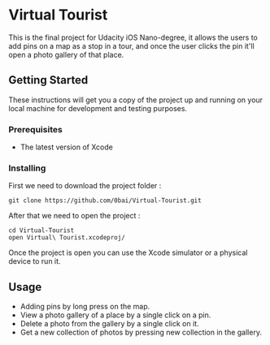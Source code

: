 # Virtual Tourist

This is the final project for Udacity iOS Nano-degree, it allows the users to add pins on a map as a stop in a tour, and once the user clicks the pin it'll open a photo gallery of that place.

## Getting Started

These instructions will get you a copy of the project up and running on your local machine for development and testing purposes.

### Prerequisites
* The latest version of Xcode

### Installing

First we need to download the project folder :

```
git clone https://github.com/0bai/Virtual-Tourist.git
```

After that we need to open the project :
```
cd Virtual-Tourist
open Virtual\ Tourist.xcodeproj/
```
Once the project is open you can use the Xcode simulator or a physical device to run it.

## Usage
- Adding pins by long press on the map.
- View a photo gallery of a place by a single click on a pin.
- Delete a photo from the gallery by a single click on it.
- Get a new collection of photos by pressing new collection in the gallery.
